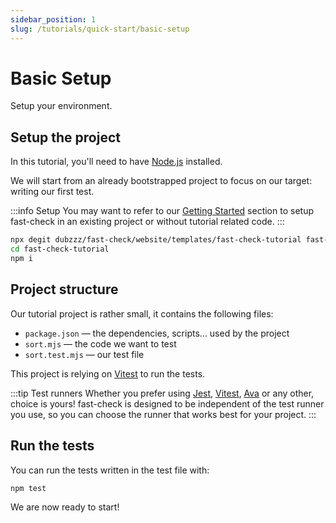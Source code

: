 ```yaml
---
sidebar_position: 1
slug: /tutorials/quick-start/basic-setup
---
```


# Basic Setup

Setup your environment.

## Setup the project

In this tutorial, you'll need to have [Node.js](https://nodejs.org/en/download/) installed.

We will start from an already bootstrapped project to focus on our target: writing our first test.

:::info Setup
You may want to refer to our [Getting Started](/docs/introduction/getting-started) section to setup fast-check in an existing project or without tutorial related code.
:::

```bash npm2yarn
npx degit dubzzz/fast-check/website/templates/fast-check-tutorial fast-check-tutorial
cd fast-check-tutorial
npm i
```

## Project structure

Our tutorial project is rather small, it contains the following files:

- `package.json` — the dependencies, scripts… used by the project
- `sort.mjs` — the code we want to test
- `sort.test.mjs` — our test file

This project is relying on [Vitest](https://vitest.dev/) to run the tests.

:::tip Test runners
Whether you prefer using [Jest](https://jestjs.io/), [Vitest](https://vitest.dev/), [Ava](https://github.com/avajs/ava#readme) or any other, choice is yours! fast-check is designed to be independent of the test runner you use, so you can choose the runner that works best for your project.
:::

## Run the tests

You can run the tests written in the test file with:

```bash npm2yarn
npm test
```

We are now ready to start!
